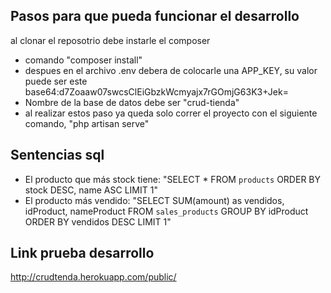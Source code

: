 ## Pasos para que pueda funcionar el desarrollo

al clonar el reposotrio debe instarle el composer
- comando "composer install"
- despues en el archivo .env debera de colocarle una APP_KEY, su valor puede ser este base64:d7Zoaaw07swcsClEiGbzkWcmyajx7rGOmjG63K3+Jek=
- Nombre de la base de datos debe ser "crud-tienda"
- al realizar estos paso ya queda solo correr el proyecto con el siguiente comando, "php artisan serve"


## Sentencias sql
- El producto que más stock tiene: "SELECT *  FROM `products` ORDER BY stock DESC, name ASC LIMIT 1"
- El producto más vendido: "SELECT SUM(amount) as vendidos, idProduct, nameProduct FROM `sales_products` GROUP BY idProduct ORDER BY vendidos DESC LIMIT 1" 

## Link prueba desarrollo
http://crudtenda.herokuapp.com/public/
